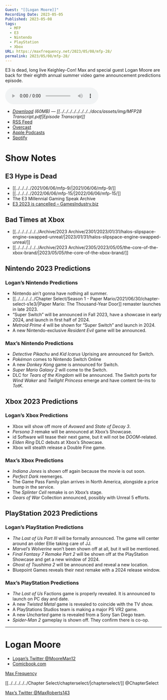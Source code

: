 ```yaml
---
Guest: "[[Logan Moore]]"
Recording Date: 2023-05-05
Published: 2023-05-08
tags:
  - MFP
  - E3
  - Nintendo
  - PlayStation
  - Xbox
URL: https://maxfrequency.net/2023/05/08/mfp-28/
permalink: 2023/05/08/mfp-28/
---
```

E3 is dead, long live Keighley-Con! Max and special guest Logan Moore are back for their eighth annual summer video game announcement predictions episode.

<audio controls>
  <source src="https://traffic.libsyn.com/maxfrequency/MFP28_Final.mp3">
</audio>

- *[Download](https://traffic.libsyn.com/maxfrequency/MFP28_Final.mp3) (60MB)  — [[../../../../../../../../docs/assets/img/MFP28 Transcript.pdf|Episode Transcript]]*
- [RSS Feed](https://maxfrequency.libsyn.com/rss)
- [Overcast](https://overcast.fm/itunes1557043396)
- [Apple Podcasts](https://podcasts.apple.com/us/podcast/the-max-frequency-podcast/id1557043396)
- [Spotify](https://open.spotify.com/show/3W1LwBNmhZ6s5QmQViWXKn)

# Show Notes
## E3 Hype is Dead

- [[../../../../2021/06/06/mfp-9/|2021/06/06/mfp-9/]]
- [[../../../../2022/06/06/mfp-15/|2022/06/06/mfp-15/]]
- The E3 Millennial Gaming Speak Archive
- [E3 2023 is cancelled – GamesIndustry.biz](https://www.gamesindustry.biz/e3-2023-is-cancelled-esa-tells-us-why)
## Bad Times at Xbox

- [[../../../../../../Archive/2023 Archive/2301/2023/01/31/halos-slipspace-engine-swapped-unreal/|2023/01/31/halos-slipspace-engine-swapped-unreal/]]
- [[../../../../../../Archive/2023 Archive/2305/2023/05/05/the-core-of-the-xbox-brand/|2023/05/05/the-core-of-the-xbox-brand/]]
## Nintendo 2023 Predictions
### Logan’s Nintendo Predictions
- Nintendo ain’t gonna have nothing all summer.
- [[../../../../../Chapter Select/Season 1 - Paper Mario/2021/06/30/chapter-select-s1e3/|Paper Mario: The Thousand-Year Door]] remaster launches in late 2023.
- “Super Switch” will be announced in Fall 2023, have a showcase in early 2024, and launch in first half of 2024.
- *Metroid Prime 4* will be shown for “Super Switch” and launch in 2024.
- A new Nintendo-exclusive *Resident Evil* game will be announced.
### Max’s Nintendo Predictions
- *Detective Pikachu* and *Kid Icarus* Uprising are announced for Switch.
- *Pokémon* comes to Nintendo Switch Online
- A new *Donkey Kong* game is announced for Switch.
- *Super Mario Galaxy 2* will come to the Switch.
- DLC for *Tears of the Kingdom* will be announced. The Switch ports for *Wind Waker* and *Twilight Princess* emerge and have content tie-ins to *TotK*.
## Xbox 2023 Predictions
### Logan’s Xbox Predictions
- Xbox will show off more of *Avowed* and *State of Decay 3*.
- *Persona 3* remake will be announced at Xbox’s Showcase.
- id Software will tease their next game, but it will not be *DOOM*-related.
- *Elden Ring* DLC debuts at Xbox’s Showcase.
- Xbox will stealth release a Double Fine game.
### Max’s Xbox Predictions
- *Indiana Jones* is shown off again because the movie is out soon.
- *Perfect Dark* reemerges.
- The Game Pass Family plan arrives in North America, alongside a price bump in the service.
- The *Splinter Cell* remake is on Xbox’s stage.
- *Gears of War* Collection announced, possibly with Unreal 5 efforts.
## PlayStation 2023 Predictions
### Logan’s PlayStation Predictions
- *The Last of Us Part III* will be formally announced. The game will center around an older Ellie taking care of JJ.
- *Marvel’s Wolverine* won’t been shown off at all, but it will be mentioned.
- *Final Fantasy 7 Remake Part 2* will be shown off at the PlayStation Showcase and get a new window of 2024.
- *Ghost of Tsushima 2* will be announced and reveal a new location.
- Bluepoint Games reveals their next remake with a 2024 release window.
### Max’s PlayStation Predictions
- *The Last of Us* Factions game is properly revealed. It is announced to launch on PC day and date.
- A new *Twisted Metal* game is revealed to coincide with the TV show.
- A PlayStations Studios team is making a major PS VR2 game.
- A new *Uncharted* game is revealed from a Sony San Diego team.
- *Spider-Man 2* gameplay is shown off. They confirm there is co-op.

---
# Logan Moore

- [Logan’s Twitter @MooreMan12](https://twitter.com/mooreman12)
- [Comicbook.com](https://comicbook.com/author/MooreMan12/)

[Max Frequency](https://www.maxfrequency.net/)

[[../../../../../Chapter Select/chapterselect/|chapterselect/]] @ChapterSelect

[Max’s Twitter @MaxRoberts143](https://www.twitter.com/MaxRoberts143)